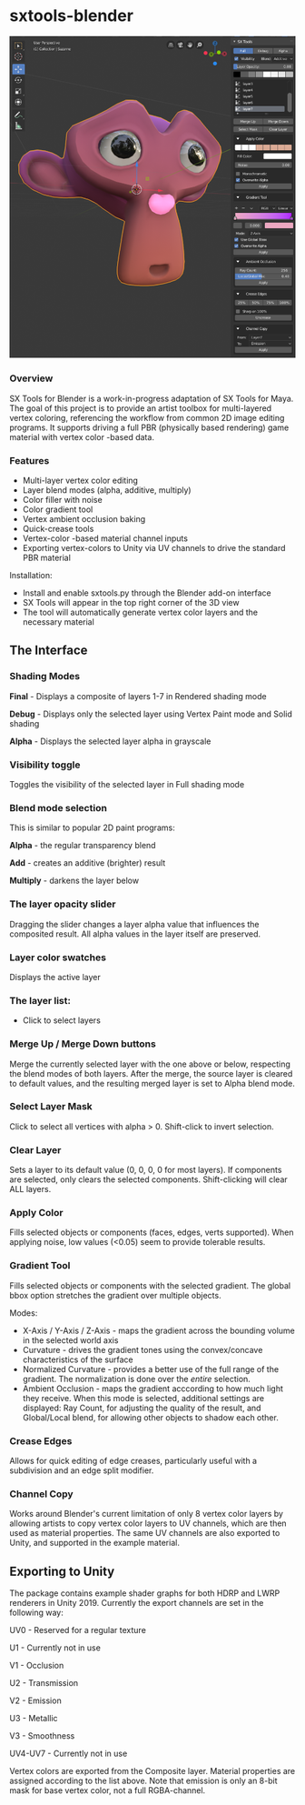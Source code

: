# sxtools-blender

![Early Example](/sxtools-blender.png)

### Overview
SX Tools for Blender is a work-in-progress adaptation of SX Tools for Maya. The goal of this project is to provide an artist toolbox for multi-layered vertex coloring, referencing the workflow from common 2D image editing programs. It supports driving a full PBR (physically based rendering) game material with vertex color -based data.

### Features
- Multi-layer vertex color editing
- Layer blend modes (alpha, additive, multiply)
- Color filler with noise
- Color gradient tool
- Vertex ambient occlusion baking
- Quick-crease tools
- Vertex-color -based material channel inputs
- Exporting vertex-colors to Unity via UV channels to drive the standard PBR material

Installation:
- Install and enable sxtools.py through the Blender add-on interface
- SX Tools will appear in the top right corner of the 3D view
- The tool will automatically generate vertex color layers and the necessary material

## The Interface
### Shading Modes
**Final** - Displays a composite of layers 1-7 in Rendered shading mode

**Debug** - Displays only the selected layer using Vertex Paint mode and Solid shading

**Alpha** - Displays the selected layer alpha in grayscale


### Visibility toggle
Toggles the visibility of the selected layer in Full shading mode

### Blend mode selection
This is similar to popular 2D paint programs:

**Alpha** - the regular transparency blend

**Add**  - creates an additive (brighter) result

**Multiply** - darkens the layer below

### The layer opacity slider
Dragging the slider changes a layer alpha value that influences the composited result. All alpha values in the layer itself are preserved.

### Layer color swatches
Displays the active layer 

### The layer list:
* Click to select layers

### Merge Up / Merge Down buttons
Merge the currently selected layer with the one above or below, respecting the blend modes of both layers. After the merge, the source layer is cleared to default values, and the resulting merged layer is set to Alpha blend mode.

### Select Layer Mask
Click to select all vertices with alpha > 0. Shift-click to invert selection.

### Clear Layer
Sets a layer to its default value (0, 0, 0, 0 for most layers). If components are selected, only clears the selected components.
Shift-clicking will clear ALL layers.

### Apply Color
Fills selected objects or components (faces, edges, verts supported). When applying noise, low values (<0.05) seem to provide tolerable results.

### Gradient Tool
Fills selected objects or components with the selected gradient. The global bbox option stretches the gradient over multiple objects. 

Modes:
* X-Axis / Y-Axis / Z-Axis - maps the gradient across the bounding volume in the selected world axis
* Curvature - drives the gradient tones using the convex/concave characteristics of the surface
* Normalized Curvature - provides a better use of the full range of the gradient. The normalization is done over the _entire_ selection.
* Ambient Occlusion - maps the gradient acccording to how much light they receive. When this mode is selected, additional settings are displayed: Ray Count, for adjusting the quality of the result, and Global/Local blend, for allowing other objects to shadow each other.

### Crease Edges
Allows for quick editing of edge creases, particularly useful with a subdivision and an edge split modifier.

### Channel Copy
Works around Blender's current limitation of only 8 vertex color layers by allowing artists to copy vertex color layers to UV channels, which are then used as material properties. The same UV channels are also exported to Unity, and supported in the example material.


## Exporting to Unity

The package contains example shader graphs for both HDRP and LWRP renderers in Unity 2019.
Currently the export channels are set in the following way:

UV0 - Reserved for a regular texture

U1 - Currently not in use

V1 - Occlusion

U2 - Transmission

V2 - Emission

U3 - Metallic

V3 - Smoothness

UV4-UV7 - Currently not in use

Vertex colors are exported from the Composite layer. Material properties are assigned according to the list above.
Note that emission is only an 8-bit mask for base vertex color, not a full RGBA-channel.
